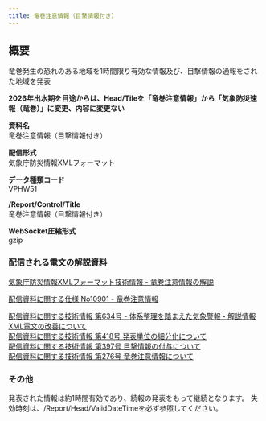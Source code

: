 ```yaml
---
title: 竜巻注意情報（目撃情報付き）
---
```


## 概要
竜巻発生の恐れのある地域を1時間限り有効な情報及び、目撃情報の通報をされた地域を発表

**2026年出水期を目途からは、Head/Tileを「竜巻注意情報」から「気象防災速報（竜巻）」に変更、内容に変更ない**

**資料名** <br/>
竜巻注意情報（目撃情報付き）
 
**配信形式** <br/>
気象庁防災情報XMLフォーマット

**データ種類コード** <br/>
VPHW51

**/Report/Control/Title** <br/>
竜巻注意情報（目撃情報付き）
 
**WebSocket圧縮形式** <br/>
gzip

### 配信される電文の解説資料
[気象庁防災情報XMLフォーマット技術情報 - 竜巻注意情報の解説](https://dmdata.jp/docs/jma/manual/0252-0252.pdf) 
 
 
[配信資料に関する仕様 No10901 - 竜巻注意情報](https://www.data.jma.go.jp/suishin/shiyou/pdf/no10901)


[配信資料に関する技術情報 第634号 - 体系整理を踏まえた気象警報・解説情報XML電文の改善について](https://dmdata.jp/docs/jma/technical/634.pdf) <br/>
[配信資料に関する技術情報 第418号 発表単位の細分化について](https://dmdata.jp/docs/jma/technical/418.pdf) <br/>
[配信資料に関する技術情報 第397号 目撃情報の付与について](https://dmdata.jp/docs/jma/technical/397.pdf) <br/>
[配信資料に関する技術情報 第276号 竜巻注意情報について](https://dmdata.jp/docs/jma/technical/276.pdf) <br/>
 
### その他
発表された情報は約1時間有効であり、続報の発表をもって継続となります。
失効時刻は、/Report/Head/ValidDateTimeを必ず参照してください。
